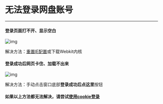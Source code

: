 # 无法登录网盘账号

---

#### 登录页面打不开、显示空白

![img](http://yanxuan.nosdn.127.net/59d129013a74a046cc32f92a81e2c36d.png)

解决方法：[重置IE配置](http://jingyan.baidu.com/article/6c67b1d6c171f92787bb1e28.html)或下载Webkit内核

#### 登录成功后网页卡住、加载不出来

![img](http://yanxuan.nosdn.127.net/ce71574ddcf027bbf877c3e7fe4c6ae4.png)

解决方法：手动点击窗口底部**登录成功后点这里**按钮

#### 如果以上方法都无法解决，请尝试[使用cookie登录](cookie.md)